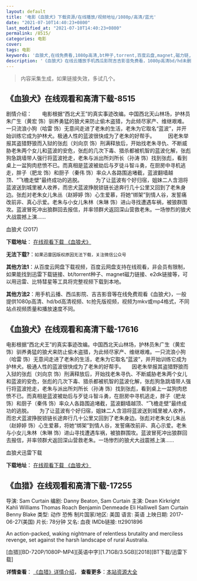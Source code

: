 ```yaml
---
layout: default
title: '电影《血狼犬》下载资源/在线播放/视频地址/1080p/高清/蓝光'
date: "2021-07-10T14:40:23+0800"
last_modified_at: "2021-07-10T14:40:23+0800"
permalink: /8515/
categories: 电影
cover:
tags: 电影
keywords: '血狼犬,在线免费看,1080p高清,bt种子,torrent,百度云盘,magnet,磁力链,迅雷下载资源'
description: '《血狼犬》在线云播放手机西瓜影院吉吉影音免费看，1080p高清bd/hd未删减完整版和tc抢先枪版，mkv/mp4格式，附带bt/torrent种子、magnet/磁力链、百度云盘、网盘资源迅雷下载链接'
---
```


>内容采集生成，如果链接失效，多试几个。


## 《血狼犬》在线观看和高清下载-8515

剧情介绍：　　电影根据“西北犬王”的真实事迹改编。中国西北天山林场，护林员朱广生（黄宏 饰）驯养勇猛的狼犬来防止偷木盗猎，为此倾尽家产、维继艰难。一只流浪小狗（哈雷 饰）无意间走进了老朱的生活，老朱为它取名“蓝波”，并开始训练它成为护林犬。极通人性的蓝波很快成为了老朱的好帮手。  　　因老朱举报其盗猎野狼而入狱的张彪（刘向京 饰）刑满释放后，开始找老朱寻仇、不断威胁老朱两个女儿和蓝波的安危，张彪的几次下毒、猎杀都被机智的蓝波化解，张彪狗急跳墙带人强行将蓝波抢走，老朱与派出所刘所长（孙涛 饰）找到张彪，看到桌上一盆狗肉悲愤不已。而真相是蓝波被劫后与歹徒斗智斗勇，在厨房中寻机逃走，胖子（肥龙 饰）和厨子（秦伟 饰）率众人各路围追堵截，蓝波翻墙越顶、“飞檐走壁”最终成功的逃脱。  　　为了让蓝波有个好归宿，姐妹二人含泪将蓝波送到城里被人收养，而忠犬蓝波挣脱锁链长途奔行几十公里又回到了老朱身边。张彪对老朱女儿朱丛（赵婷婷 饰）心生爱慕，将她“绑架”到情人谷，发誓痛改前非、真心示爱。老朱与小女儿朱林（朱琳 饰）进山寻找遭遇车祸，被狼群围攻。蓝波冒死冲出狼群回去报信，并率领群犬返回深山营救老朱。一场惨烈的狼犬大战震撼上演……


血狼犬 (2017)

**下载地址**： [在线观看下载 《血狼犬》](https://www.btbtdy.me/btdy/dy10867.html) 


**无法下载?**：`如果迅雷因版权原因无法下载，关注微信公众号 `

**其他方法1**：从百度云网盘下载视频，百度云网盘支持在线观看，非会员有限制，如果能找到迅雷下载链接、bt/torrent种子、magnet磁力链接、e2dk链接等，可以用迅雷、比特彗星等工具将完整视频下载到本地。

**其他方法2**：用手机云播、西瓜影院、吉吉影音等在线免费观看《血狼犬》，一般提供1080p高清、hd/bd高清视频、tc抢先版视频，视频为mkv或mp4格式，不同站点视频质量和播放速度不同。


## 《血狼犬》在线观看和高清下载-17616

电影根据“西北犬王”的真实事迹改编。中国西北天山林场，护林员朱广生（黄宏 饰）驯养勇猛的狼犬来防止偷木盗猎，为此倾尽家产、维继艰难。一只流浪小狗（哈雷 饰）无意间走进了老朱的生活，老朱为它取名“蓝波”，并开始训练它成为护林犬。极通人性的蓝波很快成为了老朱的好帮手。　　因老朱举报其盗猎野狼而入狱的张彪（刘向京 饰）刑满释放后，开始找老朱寻仇、不断威胁老朱两个女儿和蓝波的安危，张彪的几次下毒、猎杀都被机智的蓝波化解，张彪狗急跳墙带人强行将蓝波抢走，老朱与派出所刘所长（孙涛 饰）找到张彪，看到桌上一盆狗肉悲愤不已。而真相是蓝波被劫后与歹徒斗智斗勇，在厨房中寻机逃走，胖子（肥龙 饰）和厨子（秦伟 饰）率众人各路围追堵截，蓝波翻墙越顶、“飞檐走壁”最终成功的逃脱。　　为了让蓝波有个好归宿，姐妹二人含泪将蓝波送到城里被人收养，而忠犬蓝波挣脱锁链长途奔行几十公里又回到了老朱身边。张彪对老朱女儿朱丛（赵婷婷 饰）心生爱慕，将她“绑架”到情人谷，发誓痛改前非、真心示爱。老朱与小女儿朱林（朱琳 饰）进山寻找遭遇车祸，被狼群围攻。蓝波冒死冲出狼群回去报信，并率领群犬返回深山营救老朱。一场惨烈的狼犬大战震撼上演……


血狼犬迅雷下载

**下载地址**： [在线观看下载 《血狼犬》](https://www.993dy.com//vod-detail-id-26531.html) 


## 《血猎》在线观看和高清下载-17255

导演: Sam Curtain 编剧: Danny Beaton, Sam Curtain 主演: Dean Kirkright Kahli Williams Thomas Roach Benjamin Denmeade Eli Halliwell Sam Curtain Benny Blake 类型: 动作 恐怖 制片国家/地区: 美国 语言: 英语 上映日期: 2017-06-27(美国) 片长: 78分钟 又名: 血夜 IMDb链接: tt2901896

An action-packed, waking nightmare of relentless brutality and merciless revenge, set against the harsh landscape of rural Australia.


[血猎][BD-720P/1080P-MP4][英语中字][1.71GB/3.5GB][2018][BT下载/迅雷下载]

**详情查看**： [《血猎》详情介绍](/movie/17255/)， **查看更多**：[本站资源大全](/movie/t/all/)

